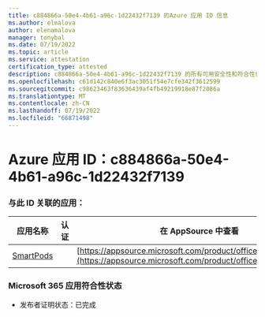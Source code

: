 ```yaml
---
title: c884866a-50e4-4b61-a96c-1d22432f7139 的Azure 应用 ID 信息
ms.author: elmalova
author: elenamalova
manager: tonybal
ms.date: 07/19/2022
ms.topic: article
ms.service: attestation
certification_type: attested
description: c884866a-50e4-4b61-a96c-1d22432f7139 的所有可用安全性和符合性信息。
ms.openlocfilehash: c61d142c840e6f3ac3051f54e7cfe342f3612599
ms.sourcegitcommit: c98623463f83636439af4fb49219918e87f2086a
ms.translationtype: MT
ms.contentlocale: zh-CN
ms.lasthandoff: 07/19/2022
ms.locfileid: "66871498"
---
```

# <a name="azure-app-id-c884866a-50e4-4b61-a96c-1d22432f7139"></a>Azure 应用 ID：c884866a-50e4-4b61-a96c-1d22432f7139


### <a name="apps-associated-with-this-id"></a>与此 ID 关联的应用：
| **应用名称** | **认证** | **在 AppSource 中查看** |
|--------------|---------------|-----------------------|
| [SmartPods](../forward/WA200004105.md) |  | [https://appsource.microsoft.com/product/office/WA200004105](https://appsource.microsoft.com/product/office/WA200004105) |

### <a name="microsoft-365-app-compliance-status"></a>Microsoft 365 应用符合性状态
- 发布者证明状态：已完成
